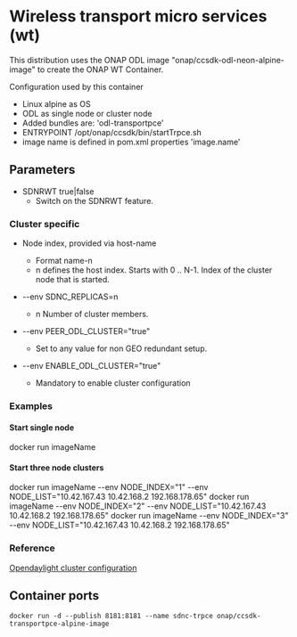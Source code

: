 # Wireless transport micro services (wt)

This distribution uses the ONAP ODL image "onap/ccsdk-odl-neon-alpine-image" to create the ONAP WT Container.

Configuration used by this container
- Linux alpine as OS
- ODL as single node or cluster node
- Added bundles are: 'odl-transportpce'
- ENTRYPOINT /opt/onap/ccsdk/bin/startTrpce.sh
- image name is defined in pom.xml properties 'image.name'

## Parameters

* SDNRWT true|false
    - Switch on the SDNRWT feature.

### Cluster specific

* Node index, provided via host-name
    - Format name-n
    - n defines the host index. Starts with 0 .. N-1. Index of the cluster node that is started.

* --env SDNC_REPLICAS=n
    - n Number of cluster members.

* --env PEER_ODL_CLUSTER="true"
    - Set to any value for non GEO redundant setup.

* --env ENABLE_ODL_CLUSTER="true"
    - Mandatory to enable cluster configuration

### Examples

#### Start single node

 docker run imageName

#### Start three node clusters

 docker run imageName --env NODE_INDEX="1" --env NODE_LIST="10.42.167.43 10.42.168.2 192.168.178.65"
 docker run imageName --env NODE_INDEX="2" --env NODE_LIST="10.42.167.43 10.42.168.2 192.168.178.65"
 docker run imageName --env NODE_INDEX="3" --env NODE_LIST="10.42.167.43 10.42.168.2 192.168.178.65"


### Reference
  [Opendaylight cluster configuration](https://docs.opendaylight.org/en/stable-nitrogen/getting-started-guide/common-features/clustering.html)

## Container ports

    docker run -d --publish 8181:8181 --name sdnc-trpce onap/ccsdk-transportpce-alpine-image


